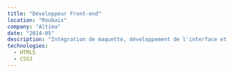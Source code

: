 ```yaml
---
title: "Développeur Front-end"
location: "Roubaix"
company: "Altima"
date: "2014-05"
description: "Intégration de maquette, développement de l'interface et expérience utilisateur. Mise en place des maquettes sous Hybris, Magento, Microsoft Commerce Server, Symfony 2. Participation aux projets Petit Bateau, Grand Vision, 3 Suisses, Skimium."
technologies: 
  - HTML5
  - CSS3
---
```

